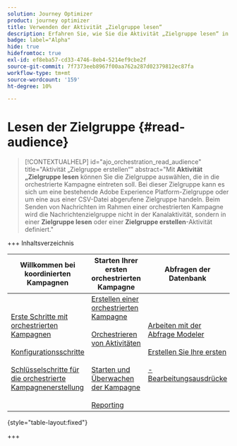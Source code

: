 ```yaml
---
solution: Journey Optimizer
product: journey optimizer
title: Verwenden der Aktivität „Zielgruppe lesen“
description: Erfahren Sie, wie Sie die Aktivität „Zielgruppe lesen“ in einer koordinierten Kampagne verwenden
badge: label="Alpha"
hide: true
hidefromtoc: true
exl-id: ef8eba57-cd33-4746-8eb4-5214ef9cbe2f
source-git-commit: 7f7373eeb8967f00aa762a287d02379812ec87fa
workflow-type: tm+mt
source-wordcount: '159'
ht-degree: 10%

---
```


# Lesen der Zielgruppe {#read-audience}


>[!CONTEXTUALHELP]
>id="ajo_orchestration_read_audience"
>title="Aktivität „Zielgruppe erstellen“"
>abstract="Mit **Aktivität „Zielgruppe lesen** können Sie die Zielgruppe auswählen, die in die orchestrierte Kampagne eintreten soll. Bei dieser Zielgruppe kann es sich um eine bestehende Adobe Experience Platform-Zielgruppe oder um eine aus einer CSV-Datei abgerufene Zielgruppe handeln. Beim Senden von Nachrichten im Rahmen einer orchestrierten Kampagne wird die Nachrichtenzielgruppe nicht in der Kanalaktivität, sondern in einer **Zielgruppe lesen** oder einer **Zielgruppe erstellen**-Aktivität definiert."


+++ Inhaltsverzeichnis

| Willkommen bei koordinierten Kampagnen | Starten Ihrer ersten orchestrierten Kampagne | Abfragen der Datenbank | Aktivitäten für orchestrierte Kampagnen |
|---|---|---|---|
| [Erste Schritte mit orchestrierten Kampagnen](../gs-orchestrated-campaigns.md)<br/><br/>[Konfigurationsschritte](../configuration-steps.md)<br/><br/>[Schlüsselschritte für die orchestrierte Kampagnenerstellung](../gs-campaign-creation.md) | [Erstellen einer orchestrierten Kampagne](../create-orchestrated-campaign.md)<br/><br/>[Orchestrieren von Aktivitäten](../orchestrate-activities.md)<br/><br/><br/>[Starten und Überwachen der Kampagne](../start-monitor-campaigns.md)<br/><br/>[Reporting](../reporting-campaigns.md) | [Arbeiten mit der Abfrage Modeler](../orchestrated-rule-builder.md)<br/><br/>[Erstellen Sie Ihre ersten ](../build-query.md)<br/><br/>[-Bearbeitungsausdrücke](../edit-expressions.md) | [Erste Schritte mit Aktivitäten](about-activities.md)<br/><br/>Aktivitäten:<br/>[Und-Verknüpfung](and-join.md) - [Zielgruppe aufbauen](build-audience.md) - [Dimensionsänderung](change-dimension.md) - [Kombinieren](combine.md) - [Deduplizierung](deduplication.md) - [Verzweigung](enrichment.md) - [Abstimmung](fork.md) - [Aufspaltung](reconciliation.md)[ ](split.md) Warten[ ](wait.md) |

{style="table-layout:fixed"}

+++
